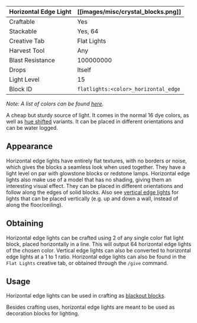 | Horizontal Edge Light | [[images/misc/crystal_blocks.png]]   |
|-----------------------|--------------------------------------|
| Craftable             | Yes                                  |
| Stackable             | Yes, 64                              |
| Creative Tab          | Flat Lights                          |
| Harvest Tool          | Any                                  |
| Blast Resistance      | 100000000                            |
| Drops                 | Itself                               |
| Light Level           | 15                                   |
| Block ID              | `flatlights:<color>_horizontal_edge` |

_Note: A list of colors can be found [here](Colors)._

A cheap but sturdy source of light. It comes in the normal 16 dye colors, as well as [hue shifted](Hue-Shifted-Blocks) variants. It can be placed in different orientations and can be water logged.

## Appearance
Horizontal edge lights have entirely flat textures, with no borders or noise, which gives the blocks a seamless look when used together. They have a light level on par with glowstone blocks or redstone lamps. Horizontal edge lights also make use of a model that has no shading, giving them an interesting visual effect. They can be placed in different orientations and follow along the edges of solid blocks. Also see [vertical edge lights](Vertical-Edge-Light) for lights that can be placed vertically (e.g. up and down a wall, instead of along the floor/ceiling).

## Obtaining
Horizontal edge lights can be crafted using 2 of any single color flat light block, placed horizontally in a line. This will output 64 horizontal edge lights of the chosen color. Vertical edge lights can also be converted to horizontal edge lights at a 1 to 1 ratio. Horizontal edge lights can also be found in the `Flat Lights` creative tab, or obtained through the `/give` command.

## Usage
Horizontal edge lights can be used in crafting as [blackout blocks](Blackout-Blocks).


Besides crafting uses, horizontal edge lights are meant to be used as decoration blocks for lighting.